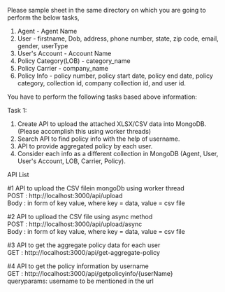Please sample sheet in the same directory on which you are going to perform the below tasks,

1) Agent - Agent Name
2) User - firstname, Dob, address, phone number, state, zip code, email, gender, userType
3) User's Account - Account Name
4) Policy Category(LOB) - category_name
5) Policy Carrier - company_name
6) Policy Info -  policy number, policy start date, policy end date, policy category, collection id, company collection id, and user id.

You have to perform the following tasks based above information:

Task 1:
1) Create API to upload the attached XLSX/CSV data into MongoDB. (Please accomplish this using worker threads)
2) Search API to find policy info with the help of username.
3) API to provide aggregated policy by each user.
4) Consider each info as a different collection in MongoDB (Agent, User, User's Account, LOB, Carrier, Policy).

API List

#1 API to upload the CSV filein mongoDb using worker thread  
POST : http://localhost:3000/api/upload  
Body : in form of key value, where key = data, value = csv file

#2 API to uplload the CSV file using async method  
POST : http://localhost:3000/api/upload/async  
Body : in form of key value, where key = data, value = csv file

#3 API to get the aggregate policy data for each user  
GET : http://localhost:3000/api/get-aggregate-policy

#4 API to get the policy information by username  
GET : http://localhost:3000/api/getpolicyinfo/{userName}  
queryparams: username to be mentioned in the url
